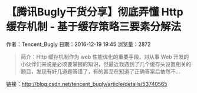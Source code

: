 # 【腾讯Bugly干货分享】彻底弄懂 Http 缓存机制 - 基于缓存策略三要素分解法
作者：Tencent_Bugly
日期：2016-12-19 19:45
浏览量：2872
> 简介：Http 缓存机制作为 web 性能优化的重要手段，对从事 Web 开发的小伙伴们来说是必须要掌握的知识，但最近我遇到了几个缓存头设置相关的题目，发现有好几道题答错了，有的甚至在知道了正确答案后依然不...

 链接：http://blog.csdn.net/tencent_bugly/article/details/53740565
